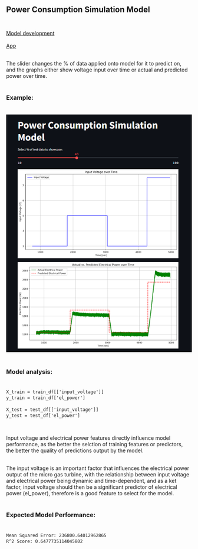 ## Power Consumption Simulation Model<br><br>
[Model development](https://github.com/JeffM-Code/PortfolioWork/tree/main/ML/GasTurbineConsumption)<br><br>
[App](https://turbinepowerconsumptionsimulationmodel.streamlit.app/)<br><br>

The slider changes the % of data applied onto model for it to predict on, and the graphs either show voltage input over time or actual and predicted power over time.<br><br>

### Example:<br><br>
<img src="example.png" alt="example" width="650"/><br><br>

### Model analysis:<br><br>
```
X_train = train_df[['input_voltage']]
y_train = train_df['el_power']

X_test = test_df[['input_voltage']]
y_test = test_df['el_power']

```
<br>

Input voltage and electrical power features directly influence model performance, as the better the selction of training features or predictors, the better the quality of predictions output by the model.<br><br>

The input voltage is an important factor that influences the electrical power output of the micro gas turbine, with the relationship between input voltage and electrical power being dynamic and time-dependent, and as a ket factor, input voltage should then be a significant predictor of electrical power (el_power), therefore is a good feature to select for the model.<br><br>


### Expected Model Performance:<br><br>

```
Mean Squared Error: 236800.64012962865
R^2 Score: 0.6477735114045802

```